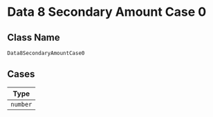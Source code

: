 
# Data 8 Secondary Amount Case 0

## Class Name

`Data8SecondaryAmountCase0`

## Cases

| Type |
|  --- |
| `number` |

